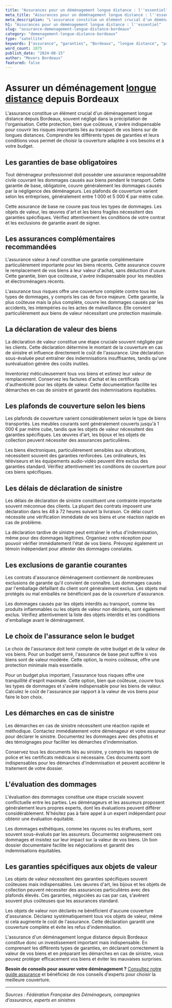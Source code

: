 ```yaml
---
title: "Assurances pour un déménagement longue distance : l''essentiel"
meta_title: "Assurances pour un déménagement longue distance : l''essentiel"
meta_description: "L'assurance constitue un élément crucial d'un déménagement longue distance depuis Bordeaux, souvent négligé dans la précipitation de l'organisation. C."
h1: "Assurances pour un déménagement longue distance : l''essentiel"
slug: "assurance-demenagement-longue-distance-bordeaux"
category: "demenagement-longue-distance-bordeaux"
type: "satellite"
keywords: ["assurance", "garanties", "Bordeaux", "longue distance", "protection"]
word_count: 1075
publish_date: "2024-08-15"
author: "Movers Bordeaux"
featured: false
---
```



# Assurer un déménagement [longue distance](/blog/longue-distance/guide) depuis Bordeaux

L'assurance constitue un élément crucial d'un déménagement longue distance depuis Bordeaux, souvent négligé dans la précipitation de l'organisation. Cette protection, bien que coûteuse, s'avère indispensable pour couvrir les risques importants liés au transport de vos biens sur de longues distances. Comprendre les différents types de garanties et leurs conditions vous permet de choisir la couverture adaptée à vos besoins et à votre budget.

## Les garanties de base obligatoires

Tout déménageur professionnel doit posséder une assurance responsabilité civile couvrant les dommages causés aux biens pendant le transport. Cette garantie de base, obligatoire, couvre généralement les dommages causés par la négligence des déménageurs. Les plafonds de couverture varient selon les entreprises, généralement entre 1 000 et 5 000 € par mètre cube.

Cette assurance de base ne couvre pas tous les types de dommages. Les objets de valeur, les œuvres d'art et les biens fragiles nécessitent des garanties spécifiques. Vérifiez attentivement les conditions de votre contrat et les exclusions de garantie avant de signer.

## Les assurances complémentaires recommandées

L'assurance valeur à neuf constitue une garantie complémentaire particulièrement importante pour les biens récents. Cette assurance couvre le remplacement de vos biens à leur valeur d'achat, sans déduction d'usure. Cette garantie, bien que coûteuse, s'avère indispensable pour les meubles et électroménagers récents.

L'assurance tous risques offre une couverture complète contre tous les types de dommages, y compris les cas de force majeure. Cette garantie, la plus coûteuse mais la plus complète, couvre les dommages causés par les accidents, les intempéries ou les actes de malveillance. Elle convient particulièrement aux biens de valeur nécessitant une protection maximale.

## La déclaration de valeur des biens

La déclaration de valeur constitue une étape cruciale souvent négligée par les clients. Cette déclaration détermine le montant de la couverture en cas de sinistre et influence directement le coût de l'assurance. Une déclaration sous-évaluée peut entraîner des indemnisations insuffisantes, tandis qu'une surévaluation génère des coûts inutiles.

Inventoriez méticuleusement tous vos biens et estimez leur valeur de remplacement. Conservez les factures d'achat et les certificats d'authenticité pour les objets de valeur. Cette documentation facilite les démarches en cas de sinistre et garantit des indemnisations équitables.

## Les plafonds de couverture selon les biens

Les plafonds de couverture varient considérablement selon le type de biens transportés. Les meubles courants sont généralement couverts jusqu'à 1 000 € par mètre cube, tandis que les objets de valeur nécessitent des garanties spécifiques. Les œuvres d'art, les bijoux et les objets de collection peuvent nécessiter des assurances particulières.

Les biens électroniques, particulièrement sensibles aux vibrations, nécessitent souvent des garanties renforcées. Les ordinateurs, les téléviseurs et les équipements audio-vidéo peuvent être exclus des garanties standard. Vérifiez attentivement les conditions de couverture pour ces biens spécifiques.

## Les délais de déclaration de sinistre

Les délais de déclaration de sinistre constituent une contrainte importante souvent méconnue des clients. La plupart des contrats imposent une déclaration dans les 48 à 72 heures suivant la livraison. Ce délai court nécessite une vérification immédiate de vos biens et une réaction rapide en cas de problème.

La déclaration tardive de sinistre peut entraîner le refus d'indemnisation, même pour des dommages légitimes. Organisez votre réception pour pouvoir vérifier immédiatement l'état de vos biens. Prévoyez également un témoin indépendant pour attester des dommages constatés.

## Les exclusions de garantie courantes

Les contrats d'assurance déménagement contiennent de nombreuses exclusions de garantie qu'il convient de connaître. Les dommages causés par l'emballage défaillant du client sont généralement exclus. Les objets mal protégés ou mal emballés ne bénéficient pas de la couverture d'assurance.

Les dommages causés par les objets interdits au transport, comme les produits inflammables ou les objets de valeur non déclarés, sont également exclus. Vérifiez attentivement la liste des objets interdits et les conditions d'emballage avant le déménagement.

## Le choix de l'assurance selon le budget

Le choix de l'assurance doit tenir compte de votre budget et de la valeur de vos biens. Pour un budget serré, l'assurance de base peut suffire si vos biens sont de valeur modérée. Cette option, la moins coûteuse, offre une protection minimale mais essentielle.

Pour un budget plus important, l'assurance tous risques offre une tranquillité d'esprit maximale. Cette option, bien que coûteuse, couvre tous les types de dommages et s'avère indispensable pour les biens de valeur. Calculez le coût de l'assurance par rapport à la valeur de vos biens pour faire le bon choix.

## Les démarches en cas de sinistre

Les démarches en cas de sinistre nécessitent une réaction rapide et méthodique. Contactez immédiatement votre déménageur et votre assureur pour déclarer le sinistre. Documentez les dommages avec des photos et des témoignages pour faciliter les démarches d'indemnisation.

Conservez tous les documents liés au sinistre, y compris les rapports de police et les certificats médicaux si nécessaire. Ces documents sont indispensables pour les démarches d'indemnisation et peuvent accélérer le traitement de votre dossier.

## L'évaluation des dommages

L'évaluation des dommages constitue une étape cruciale souvent conflictuelle entre les parties. Les déménageurs et les assureurs proposent généralement leurs propres experts, dont les évaluations peuvent différer considérablement. N'hésitez pas à faire appel à un expert indépendant pour obtenir une évaluation équitable.

Les dommages esthétiques, comme les rayures ou les éraflures, sont souvent sous-évalués par les assureurs. Documentez soigneusement ces dommages et insistez sur leur impact sur la valeur de vos biens. Un bon dossier documentaire facilite les négociations et garantit des indemnisations équitables.

## Les garanties spécifiques aux objets de valeur

Les objets de valeur nécessitent des garanties spécifiques souvent coûteuses mais indispensables. Les œuvres d'art, les bijoux et les objets de collection peuvent nécessiter des assurances particulières avec des plafonds élevés. Ces garanties, négociées au cas par cas, s'avèrent souvent plus coûteuses que les assurances standard.

Les objets de valeur non déclarés ne bénéficient d'aucune couverture d'assurance. Déclarez systématiquement tous vos objets de valeur, même si cela augmente le coût de l'assurance. Cette déclaration garantit une couverture complète et évite les refus d'indemnisation.

L'assurance d'un déménagement longue distance depuis Bordeaux constitue donc un investissement important mais indispensable. En comprenant les différents types de garanties, en déclarant correctement la valeur de vos biens et en préparant les démarches en cas de sinistre, vous pouvez protéger efficacement vos biens et éviter les mauvaises surprises.

**Besoin de conseils pour assurer votre déménagement ?** [Consultez notre guide assurance](/blog/devis/guide) et bénéficiez de nos conseils d'experts pour choisir la meilleure couverture.

---

*Sources : Fédération Française des Déménageurs, compagnies d'assurance, experts en sinistres*
